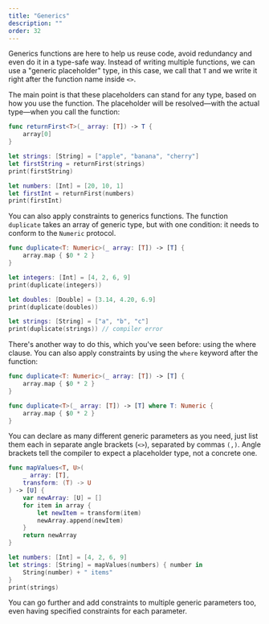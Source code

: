 ```yaml
---
title: "Generics"
description: ""
order: 32
---
```


Generics functions are here to help us reuse code, avoid redundancy and even do it in a type-safe way. Instead of writing multiple functions, we can use a "generic placeholder" type, in this case, we call that `T` and we write it right after the function name inside `<>`. 

The main point is that these placeholders can stand for any type, based on how you use the function. The placeholder will be resolved—with the actual type—when you call the function:

```swift
func returnFirst<T>(_ array: [T]) -> T {
    array[0]
}

let strings: [String] = ["apple", "banana", "cherry"]
let firstString = returnFirst(strings)
print(firstString)

let numbers: [Int] = [20, 10, 1]
let firstInt = returnFirst(numbers)
print(firstInt)
```

You can also apply constraints to generics functions. The function `duplicate` takes an array of generic type, but with one condition: it needs to conform to the `Numeric` protocol. 

```swift
func duplicate<T: Numeric>(_ array: [T]) -> [T] {
    array.map { $0 * 2 }
}

let integers: [Int] = [4, 2, 6, 9]
print(duplicate(integers))

let doubles: [Double] = [3.14, 4.20, 6.9]
print(duplicate(doubles))

let strings: [String] = ["a", "b", "c"]
print(duplicate(strings)) // compiler error
```

There's another way to do this, which you've seen before: using the where clause. You can also apply constraints by using the `where` keyword after the function:

```swift
func duplicate<T: Numeric>(_ array: [T]) -> [T] {
    array.map { $0 * 2 }
}

func duplicate<T>(_ array: [T]) -> [T] where T: Numeric {
    array.map { $0 * 2 }
}
```

You can declare as many different generic parameters as you need, just list them each in separate angle brackets (`<>`), separated by commas `(,)`. Angle brackets tell the compiler to expect a placeholder type, not a concrete one.

```swift
func mapValues<T, U>(
    _ array: [T],
    transform: (T) -> U
) -> [U] {
    var newArray: [U] = []
    for item in array {
        let newItem = transform(item)
        newArray.append(newItem)
    }
    return newArray
}

let numbers: [Int] = [4, 2, 6, 9]
let strings: [String] = mapValues(numbers) { number in
    String(number) + " items"
}
print(strings)
```

You can go further and add constraints to multiple generic parameters too, even having specified constraints for each parameter.

